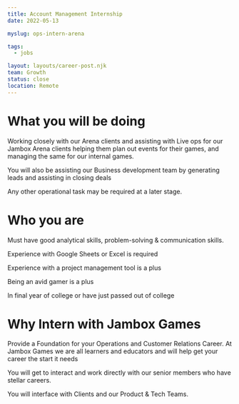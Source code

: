 ```yaml
---
title: Account Management Internship
date: 2022-05-13

myslug: ops-intern-arena

tags:
  - jobs

layout: layouts/career-post.njk
team: Growth
status: close
location: Remote
---
```


# What you will be doing

Working closely with our Arena clients and assisting with Live ops for our Jambox Arena clients helping them plan out events for their games, and managing the same for our internal games.

You will also be assisting our Business development team by generating leads and assisting in closing deals

Any other operational task may be required at a later stage.

# Who you are

Must have good analytical skills, problem-solving & communication skills.

Experience with Google Sheets or Excel is required

Experience with a project management tool is a plus

Being an avid gamer is a plus 

In final year of college or have just passed out of college

# Why Intern with Jambox Games

Provide a Foundation for your Operations and Customer Relations Career. At Jambox Games we are all learners and educators and will help get your career the start it needs

You will get to interact and work directly with our senior members who have stellar careers.

You will interface with Clients and our Product & Tech Teams. 
